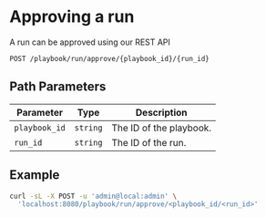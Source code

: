 # Approving a run

A run can be approved using our REST API

```
POST /playbook/run/approve/{playbook_id}/{run_id}
```

## Path Parameters

| Parameter     | Type     | Description             |
| ------------- | -------- | ----------------------- |
| `playbook_id` | `string` | The ID of the playbook. |
| `run_id`      | `string` | The ID of the run.      |

## Example

```bash
curl -sL -X POST -u 'admin@local:admin' \
  'localhost:8080/playbook/run/approve/<playbook_id/<run_id>'
```